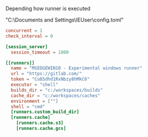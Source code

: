 Depending how runner is executed

"C:\Documents and Settings\IEUser\config.toml" 


```toml
concurrent = 1
check_interval = 0

[session_server]
  session_timeout = 1800

[[runners]]
  name = "MSEDGEWIN10 - Experimental windows runner"
  url = "https://gitlab.com/"
  token = "Cu85dhd1RxNbzy8hMkC6"
  executor = "shell"
  builds_dir = "c:/workspaces/builds"
  cache_dir = "c:/workspaces/caches"
  environment = [""]
  shell = "cmd"
  [runners.custom_build_dir]
  [runners.cache]
    [runners.cache.s3]
    [runners.cache.gcs]
```
